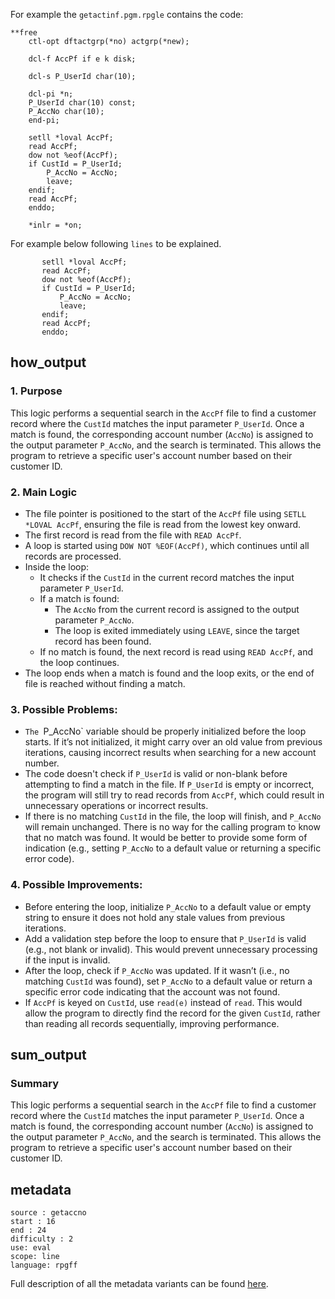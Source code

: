 For example the `getactinf.pgm.rpgle` contains the code:   

```rpgle
**free
    ctl-opt dftactgrp(*no) actgrp(*new);

    dcl-f AccPf if e k disk;

    dcl-s P_UserId char(10);

    dcl-pi *n;
    P_UserId char(10) const;
    P_AccNo char(10);
    end-pi;

    setll *loval AccPf;
    read AccPf;
    dow not %eof(AccPf);
    if CustId = P_UserId;
        P_AccNo = AccNo;
        leave;
    endif;
    read AccPf;
    enddo;

    *inlr = *on;
``` 

For example below following `lines` to be explained.

```rpgle
       setll *loval AccPf;
       read AccPf;
       dow not %eof(AccPf);
       if CustId = P_UserId;
           P_AccNo = AccNo;
           leave;
       endif;
       read AccPf;
       enddo;
``` 

## how_output

### 1. Purpose

This logic performs a sequential search in the `AccPf` file to find a customer record where the `CustId` matches the input parameter `P_UserId`. Once a match is found, the corresponding account number (`AccNo`) is assigned to the output parameter `P_AccNo`, and the search is terminated. This allows the program to retrieve a specific user's account number based on their customer ID.

### 2. Main Logic
- The file pointer is positioned to the start of the `AccPf` file using `SETLL *LOVAL AccPf`, ensuring the file is read from the lowest key onward.
- The first record is read from the file with `READ AccPf`.
- A loop is started using `DOW NOT %EOF(AccPf)`, which continues until all records are processed.
- Inside the loop:
  - It checks if the `CustId` in the current record matches the input parameter `P_UserId`.
  - If a match is found:
    - The `AccNo` from the current record is assigned to the output parameter `P_AccNo`.
    - The loop is exited immediately using `LEAVE`, since the target record has been found.
  - If no match is found, the next record is read using `READ AccPf`, and the loop continues.
- The loop ends when a match is found and the loop exits, or the end of file is reached without finding a match.

### 3. Possible Problems:

- `The `P_AccNo` variable should be properly initialized before the loop starts. If it’s not initialized, it might carry over an old value from previous iterations, causing incorrect results when searching for a new account number.
- The code doesn't check if `P_UserId` is valid or non-blank before attempting to find a match in the file. If `P_UserId` is empty or incorrect, the program will still try to read records from `AccPf`, which could result in unnecessary operations or incorrect results.
- If there is no matching `CustId` in the file, the loop will finish, and `P_AccNo` will remain unchanged. There is no way for the calling program to know that no match was found. It would be better to provide some form of indication (e.g., setting `P_AccNo` to a default value or returning a specific error code).

### 4. Possible Improvements:
-  Before entering the loop, initialize `P_AccNo` to a default value or empty string to ensure it does not hold any stale values from previous iterations.
- Add a validation step before the loop to ensure that `P_UserId` is valid (e.g., not blank or invalid). This would prevent unnecessary processing if the input is invalid.
- After the loop, check if `P_AccNo` was updated. If it wasn’t (i.e., no matching `CustId` was found), set `P_AccNo` to a default value or return a specific error code indicating that the account was not found.
-  If `AccPf` is keyed on `CustId`, use `read(e)` instead of `read`. This would allow the program to directly find the record for the given `CustId`, rather than reading all records sequentially, improving performance.

## sum_output

### Summary

This logic performs a sequential search in the `AccPf` file to find a customer record where the `CustId` matches the input parameter `P_UserId`. Once a match is found, the corresponding account number (`AccNo`) is assigned to the output parameter `P_AccNo`, and the search is terminated. This allows the program to retrieve a specific user's account number based on their customer ID.

## metadata

```text
source : getaccno
start : 16
end : 24
difficulty : 2
use: eval
scope: line
language: rpgff
```

Full description of all the metadata variants can be found [here](/pages/metadata.md).
